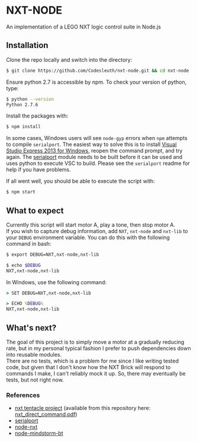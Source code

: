 # NXT-NODE

An implementation of a LEGO NXT logic control suite in Node.js

## Installation
Clone the repo locally and switch into the directory:
```bash
$ git clone https://github.com/Codesleuth/nxt-node.git && cd nxt-node
```
Ensure python 2.7 is accessible by npm. To check your version of python, type:
```bash
$ python --version
Python 2.7.6
```
Install the packages with:
```bash
$ npm install
```
In some cases, Windows users will see `node-gyp` errors when `npm` attempts to compile `serialport`. The easiest way to solve this is to install [Visual Studio Express 2013 for Windows](http://www.visualstudio.com/en-us/products/visual-studio-express-vs.aspx), reopen the command prompt, and try again. The [serialport](https://github.com/voodootikigod/node-serialport) module needs to be built before it can be used and uses python to execute VSC to build. Please see the `serialport` readme for help if you have problems.

If all went well, you should be able to execute the script with:
```bash
$ npm start
```

## What to expect
Currently this script will start motor A, play a tone, then stop motor A.<br/>
If you wish to capture debug information, add `NXT`, `nxt-node` and `nxt-lib` to your `DEBUG` environment variable. You can do this with the following command in bash:
```bash
$ export DEBUG=NXT,nxt-node,nxt-lib

$ echo $DEBUG
NXT,nxt-node,nxt-lib
```
In Windows, use the following command:
```bat
> SET DEBUG=NXT,nxt-node,nxt-lib

> ECHO %DEBUG%
NXT,nxt-node,nxt-lib
```

## What's next?
The goal of this project is to simply move a motor at a gradually reducing rate, but in my personal typical fashion I prefer to push dependencies down into reusable modules.<br/>
There are no tests, which is a problem for me since I like writing tested code, but given that I don't know how the NXT Brick will respond to commands I make, I can't reliably mock it up. So, there may eventually be tests, but not right now.

### References
* [nxt tentacle project](http://ornella.iwr.uni-heidelberg.de/ROBOTICSLAB/ROBPROJECTS/COMPLETED/NXT_DAME/data/nxt_direct_command.pdf) (available from this repository here: [nxt_direct_command.pdf](https://github.com/Codesleuth/nxt-node/blob/master/nxt_direct_command.pdf))
* [serialport](https://github.com/voodootikigod/node-serialport)
* [node-nxt](https://github.com/paulcuth/node-nxt)
* [node-mindstorm-bt](https://github.com/davsebamse/node-mindstorm-bt)

